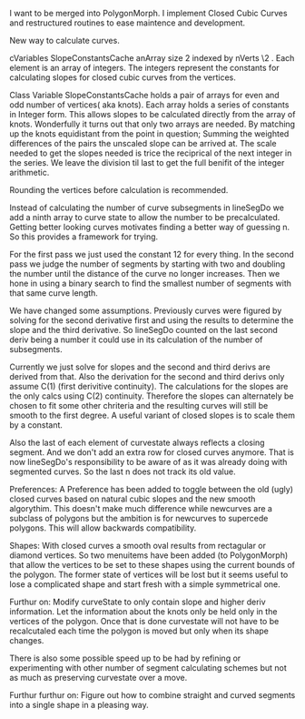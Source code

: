 I want to be merged into PolygonMorph.
I implement Closed Cubic Curves and restructured routines to ease maintence and development.



New way to calculate curves.

cVariables
SlopeConstantsCache anArray size 2  indexed by nVerts \\2 .
		Each element is an array of integers. The integers represent the constants for
 		calculating slopes for closed cubic curves from the vertices. 




Class Variable SlopeConstantsCache holds a pair of arrays for even and odd number of vertices( aka knots).
Each array holds a series of constants in Integer form.
This allows slopes to be calculated directly from the array of knots.
Wonderfully it turns out that only two arrays are needed.
By matching up the knots equidistant from the point in question;
Summing the weighted differences of the pairs the unscaled slope can be arrived at.
The scale needed to get the slopes needed is trice the reciprical of the next integer in the series.
We leave the division til last to get the full benifit of the integer arithmetic.

Rounding the vertices before calculation is recommended.


Instead of calculating the number of curve subsegments in lineSegDo we add a ninth array to curve state to allow the number to be precalculated.
Getting better looking curves motivates finding a better way of guessing n. So this provides a framework for trying.

For the first pass we just used the constant 12 for every thing.
In the second pass we judge the number of segments by starting with two and doubling the number until the distance of the curve no longer increases.
Then we hone in using a binary search to find the smallest number of segments with that same curve length.


We have changed some assumptions. Previously curves were figured by solving for the second derivative  first and using the results to determine the slope and the third derivative. So lineSegDo counted on the last second deriv being a number it could use in its calculation of the number of subsegments.

Currently we just solve for slopes and the second and third derivs are derived from that. 
Also the derivation for the second and third derivs only assume C(1) (first derivitive continuity). The calculations for the slopes are the only calcs using C(2) continuity. Therefore the slopes can alternately be chosen to fit some other chriteria  and the resulting curves will still be smooth to the first degree.
A useful variant of closed slopes is to scale them by a constant.


Also the last of each element of curvestate always reflects a closing segment. And we don't add an extra row for closed curves anymore. 
That is now lineSegDo's responsibility to be aware of as it was already doing with segmented curves. So the last n does not track its old value.

Preferences:
A Preference has been added to toggle between the old (ugly) closed curves based on natural cubic slopes and the new smooth algorythim. This doesn't make much difference while newcurves are a subclass of polygons but the ambition is for newcurves to supercede polygons. This will allow backwards  compatibility.

Shapes: With closed curves a smooth oval results from rectagular or diamond vertices. So two menuitems have been added (to PolygonMorph) that allow the vertices to be set to these shapes using the current bounds of the polygon. The former state of vertices will be lost but it seems useful to lose a complicated shape and start fresh with a simple symmetrical one. 

Furthur on: Modify curveState to only contain slope and higher deriv information. Let the information about the knots only be held only in the vertices of the polygon. Once that is done curvestate will not have to be recalcutaled each time the polygon is moved but only when its shape changes.

There is also some possible speed up to be had by refining or experimenting with other number of segment calculating schemes but not as much as preserving curvestate over a move.

Furthur furthur on: Figure out how to combine straight and curved segments into a single shape in a pleasing way.

 







